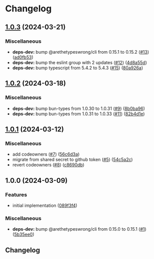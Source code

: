 # Changelog

## [1.0.3](https://github.com/ghoullier/number-safe-parse/compare/v1.0.2...v1.0.3) (2024-03-21)


### Miscellaneous

* **deps-dev:** bump @arethetypeswrong/cli from 0.15.1 to 0.15.2 ([#13](https://github.com/ghoullier/number-safe-parse/issues/13)) ([ad0fb53](https://github.com/ghoullier/number-safe-parse/commit/ad0fb5352d2bc77fe393d2ff7eb2ebff31bdfa10))
* **deps-dev:** bump the eslint group with 2 updates ([#12](https://github.com/ghoullier/number-safe-parse/issues/12)) ([4d8a55d](https://github.com/ghoullier/number-safe-parse/commit/4d8a55d014c4946a1a03e2d511031f9a79d5564a))
* **deps-dev:** bump typescript from 5.4.2 to 5.4.3 ([#15](https://github.com/ghoullier/number-safe-parse/issues/15)) ([80a926a](https://github.com/ghoullier/number-safe-parse/commit/80a926a67986b15dbbde610bfc5e4357dc69f4d8))

## [1.0.2](https://github.com/ghoullier/number-safe-parse/compare/v1.0.1...v1.0.2) (2024-03-18)


### Miscellaneous

* **deps-dev:** bump bun-types from 1.0.30 to 1.0.31 ([#9](https://github.com/ghoullier/number-safe-parse/issues/9)) ([8b0ba96](https://github.com/ghoullier/number-safe-parse/commit/8b0ba96197fa9c59a417ad0aff6b476c21c47da8))
* **deps-dev:** bump bun-types from 1.0.31 to 1.0.33 ([#11](https://github.com/ghoullier/number-safe-parse/issues/11)) ([82b4d1e](https://github.com/ghoullier/number-safe-parse/commit/82b4d1e61a40ce75e55da0cbeb9269c233a3bd44))

## [1.0.1](https://github.com/ghoullier/number-safe-parse/compare/v1.0.0...v1.0.1) (2024-03-12)


### Miscellaneous

* add codeowners ([#7](https://github.com/ghoullier/number-safe-parse/issues/7)) ([56c6d3a](https://github.com/ghoullier/number-safe-parse/commit/56c6d3a32969edae83f97f5e6cddb0e208ff172b))
* migrate from shared secret to github token ([#5](https://github.com/ghoullier/number-safe-parse/issues/5)) ([54c5a2c](https://github.com/ghoullier/number-safe-parse/commit/54c5a2cfb382a901eb010843f9dd11886ce706d9))
* revert codeowners ([#8](https://github.com/ghoullier/number-safe-parse/issues/8)) ([c8690db](https://github.com/ghoullier/number-safe-parse/commit/c8690db6986cc70226dad517ed19a5fd29879290))

## 1.0.0 (2024-03-09)


### Features

* initial implementation ([089f3f4](https://github.com/ghoullier/number-safe-parse/commit/089f3f4462705141fd316a5752cbe6d6155c921c))


### Miscellaneous

* **deps-dev:** bump @arethetypeswrong/cli from 0.15.0 to 0.15.1 ([#1](https://github.com/ghoullier/number-safe-parse/issues/1)) ([5b35ee0](https://github.com/ghoullier/number-safe-parse/commit/5b35ee01ca3630e05c758525bd722d66c715453d))

## Changelog
